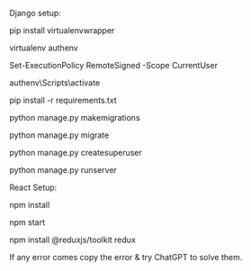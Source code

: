 Django setup:

pip install virtualenvwrapper

virtualenv authenv

Set-ExecutionPolicy RemoteSigned -Scope CurrentUser

authenv\Scripts\activate

pip install -r requirements.txt

python manage.py makemigrations

python manage.py migrate

python manage.py createsuperuser

python manage.py runserver


React Setup:

npm install

npm start

npm install @reduxjs/toolkit redux

If any error comes copy the error & try ChatGPT to solve them.

